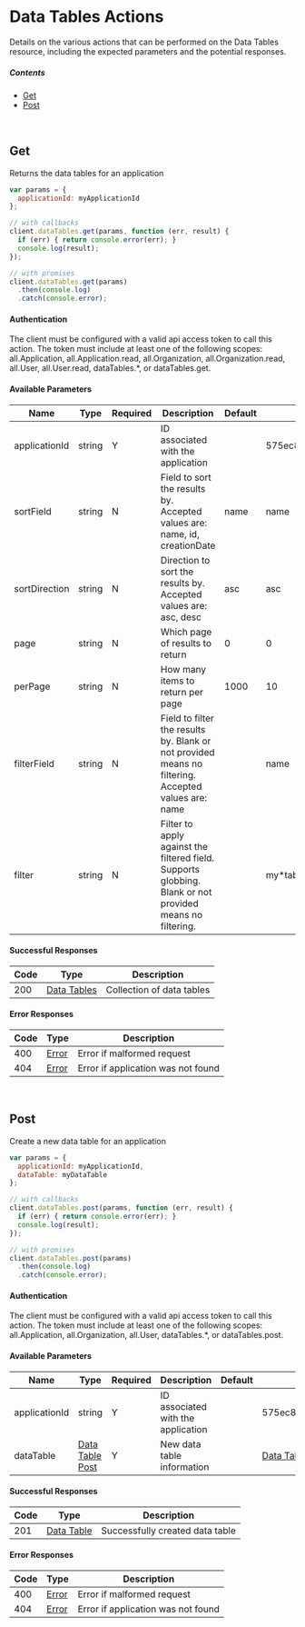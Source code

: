 # Data Tables Actions

Details on the various actions that can be performed on the
Data Tables resource, including the expected
parameters and the potential responses.

##### Contents

*   [Get](#get)
*   [Post](#post)

<br/>

## Get

Returns the data tables for an application

```javascript
var params = {
  applicationId: myApplicationId
};

// with callbacks
client.dataTables.get(params, function (err, result) {
  if (err) { return console.error(err); }
  console.log(result);
});

// with promises
client.dataTables.get(params)
  .then(console.log)
  .catch(console.error);
```

#### Authentication
The client must be configured with a valid api access token to call this
action. The token must include at least one of the following scopes:
all.Application, all.Application.read, all.Organization, all.Organization.read, all.User, all.User.read, dataTables.*, or dataTables.get.

#### Available Parameters

| Name | Type | Required | Description | Default | Example |
| ---- | ---- | -------- | ----------- | ------- | ------- |
| applicationId | string | Y | ID associated with the application |  | 575ec8687ae143cd83dc4a97 |
| sortField | string | N | Field to sort the results by. Accepted values are: name, id, creationDate | name | name |
| sortDirection | string | N | Direction to sort the results by. Accepted values are: asc, desc | asc | asc |
| page | string | N | Which page of results to return | 0 | 0 |
| perPage | string | N | How many items to return per page | 1000 | 10 |
| filterField | string | N | Field to filter the results by. Blank or not provided means no filtering. Accepted values are: name |  | name |
| filter | string | N | Filter to apply against the filtered field. Supports globbing. Blank or not provided means no filtering. |  | my*table |

#### Successful Responses

| Code | Type | Description |
| ---- | ---- | ----------- |
| 200 | [Data Tables](_schemas.md#data-tables) | Collection of data tables |

#### Error Responses

| Code | Type | Description |
| ---- | ---- | ----------- |
| 400 | [Error](_schemas.md#error) | Error if malformed request |
| 404 | [Error](_schemas.md#error) | Error if application was not found |

<br/>

## Post

Create a new data table for an application

```javascript
var params = {
  applicationId: myApplicationId,
  dataTable: myDataTable
};

// with callbacks
client.dataTables.post(params, function (err, result) {
  if (err) { return console.error(err); }
  console.log(result);
});

// with promises
client.dataTables.post(params)
  .then(console.log)
  .catch(console.error);
```

#### Authentication
The client must be configured with a valid api access token to call this
action. The token must include at least one of the following scopes:
all.Application, all.Organization, all.User, dataTables.*, or dataTables.post.

#### Available Parameters

| Name | Type | Required | Description | Default | Example |
| ---- | ---- | -------- | ----------- | ------- | ------- |
| applicationId | string | Y | ID associated with the application |  | 575ec8687ae143cd83dc4a97 |
| dataTable | [Data Table Post](_schemas.md#data-table-post) | Y | New data table information |  | [Data Table Post Example](_schemas.md#data-table-post-example) |

#### Successful Responses

| Code | Type | Description |
| ---- | ---- | ----------- |
| 201 | [Data Table](_schemas.md#data-table) | Successfully created data table |

#### Error Responses

| Code | Type | Description |
| ---- | ---- | ----------- |
| 400 | [Error](_schemas.md#error) | Error if malformed request |
| 404 | [Error](_schemas.md#error) | Error if application was not found |
